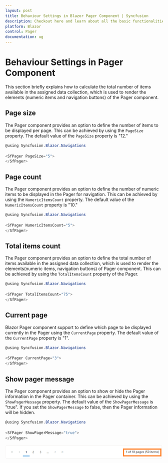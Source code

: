 ```yaml
---
layout: post
title: Behaviour Settings in Blazor Pager Component | Syncfusion
description: Checkout here and learn about all the basic functionalities of rendering the Syncfusion Blazor Pager component and much more.
platform: Blazor
control: Pager
documentation: ug
---
```


# Behaviour Settings in Pager Component

This section briefly explains how to calculate the total number of items available in the assigned data collection, which is used to render the elements (numeric items and navigation buttons) of the Pager component.

## Page size

The Pager component provides an option to define the number of items to be displayed per page. This can be achieved by using the `PageSize` property. The default value of the `PageSize` property is "12."

```csharp
@using Syncfusion.Blazor.Navigations

<SfPager PageSize="5">
</SfPager>

```

## Page count

The Pager component provides an option to define the number of numeric items to be displayed in the Pager for navigation. This can be achieved by using the `NumericItemsCount` property. The default value of the `NumericItemsCount` property is "10."

```csharp
@using Syncfusion.Blazor.Navigations

<SfPager NumericItemsCount="5">
</SfPager>

```

## Total items count

The Pager component provides an option to define the total number of items available in the assigned data collection, which is used to render the elements(numeric items, navigation buttons) of Pager component. This can be achieved by using the `TotalItemsCount` property of the Pager.

```csharp
@using Syncfusion.Blazor.Navigations

<SfPager TotalItemsCount="75">
</SfPager>

```

## Current page

Blazor Pager component support to define which page to be displayed currently in the Pager using the `CurrentPage` property. The default value of the `CurrentPage` property is "1".

```csharp
@using Syncfusion.Blazor.Navigations

<SfPager CurrentPage="3">
</SfPager>

```

## Show pager message

The Pager component provides an option to show or hide the Pager information in the Pager container. This can be achieved by using the `ShowPagerMessage` property. The default value of the `ShowPagerMessage` is "true". If you set the `ShowPagerMessage` to false, then the Pager information will be hidden.

```csharp
@using Syncfusion.Blazor.Navigations

<SfPager ShowPagerMessage="true">
</SfPager>

```

![Show Blazor Pager Message](./images/blazor-pager-message.png)